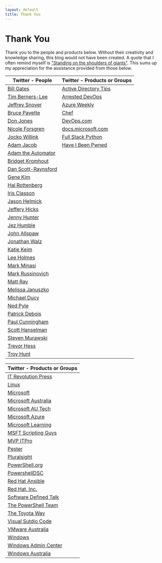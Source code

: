 ```yaml
---
layout: default
title: Thank You
---
```

# Thank You

Thank you to the people and products below. Without their creativity and knowledge sharing, this blog would not have been created. A quote that I often remind myself is ["Standing on the shoulders of giants"](https://en.wikipedia.org/wiki/Standing_on_the_shoulders_of_giants). This sums up my appreciation for the assistance provided from those below.


|Twitter - People|Twitter - Products or Groups|
| --- | --- |
|[Bill Gates](https://twitter.com/BillGates)|[Active Directory Tips](https://twitter.com/ADTipsTricks)|
|[Tim Berners-Lee](https://twitter.com/timberners_lee)|[Arrested DevOps](https://twitter.com/ArrestedDevOps)|
|[Jeffrey Snover](https://twitter.com/jsnover)|[Azure Weekly](https://twitter.com/AzureWeekly)|
|[Bruce Payette](https://twitter.com/BrucePayette)|[Chef](https://twitter.com/chef)|
|[Don Jones](https://twitter.com/concentrateddon)|[DevOps.com](https://twitter.com/devopsdotcom)|
|[Nicole Forsgren](https://twitter.com/nicolefv)|[docs.microsoft.com](https://twitter.com/docsmsft)|
|[Jocko Willink](https://twitter.com/jockowillink)|[Full Stack Python](https://twitter.com/fullstackpython)|
|[Adam Jacob](https://twitter.com/adamhjk)|[Have I Been Pwned](https://twitter.com/haveibeenpwned)|
|[Adam the Automator](https://twitter.com/adbertram)|
|[Bridget Kromhout](https://twitter.com/bridgetkromhout)|
|[Dan Scott-Raynsford](https://twitter.com/dscottraynsford)|
|[Gene Kim](https://twitter.com/RealGeneKim)|
|[Hal Rottenberg](https://twitter.com/halr9000)|
|[Iris Classon](https://twitter.com/IrisClasson)|
|[Jason Helmick](https://twitter.com/theJasonHelmick)|
|[Jeffery Hicks](https://twitter.com/JeffHicks)|
|[Jenny Hunter](https://twitter.com/MsftJenny)|
|[Jez Humble](https://twitter.com/jezhumble)|
|[John Allspaw](https://twitter.com/allspaw)|
|[Jonathan Walz](https://twitter.com/jonwalz)|
|[Katie Keim](https://twitter.com/katiedsc)|
|[Lee Holmes](https://twitter.com/Lee_Holmes)|
|[Mark Minasi](https://twitter.com/mminasi)|
|[Mark Russinovich](https://twitter.com/markrussinovich)|
|[Matt Ray](https://twitter.com/mattray)|
|[Melissa Januszko](https://twitter.com/thedevopsdiva)|
|[Michael Ducy](https://twitter.com/mfdii)|
|[Ned Pyle](https://twitter.com/NerdPyle)|
|[Patrick Debois](https://twitter.com/patrickdebois)|
|[Paul Cunningham](https://twitter.com/PaulCunningham)|
|[Scott Hanselman](https://twitter.com/shanselman)|
|[Steven Murawski](https://twitter.com/StevenMurawski)|
|[Trevor Hess](https://twitter.com/trevorghess)|
|[Troy Hunt](https://twitter.com/troyhunt)|

|Twitter - Products or Groups|
| --- |
|[IT Revolution Press](https://twitter.com/ITRevBooks)|
|[Linux](https://twitter.com/Linux)|
|[Microsoft](https://twitter.com/Microsoft)|
|[Microsoft Australia](https://twitter.com/MicrosoftAU)|
|[Microsoft AU Tech](https://twitter.com/MicrosoftAUTech)|
|[Microsoft Azure](https://twitter.com/Azure)|
|[Microsoft Learning](https://twitter.com/MSLearning)|
|[MSFT Scripting Guys](https://twitter.com/ScriptingGuys)|
|[MVP ITPro](https://twitter.com/mvpitpro)|
|[Pester](https://twitter.com/PSPester)|
|[Pluralsight](https://twitter.com/pluralsight)|
|[PowerShell.org](https://twitter.com/PSHOrg)|
|[PowershellDSC](https://twitter.com/PowershellDSC_)|
|[Red Hat Ansible](https://twitter.com/ansible)|
|[Red Hat, Inc.](https://twitter.com/RedHat)|
|[Software Defined Talk](https://twitter.com/SoftwareDefTalk)|
|[The PowerShell Team](https://twitter.com/PowerShell_Team)|
|[The Toyota Way](https://twitter.com/The_Toyota_Way)|
|[Visual Sutdio Code](https://twitter.com/code)|
|[VMware Australia](https://twitter.com/VMwareAU)|
|[Windows](https://twitter.com/Windows)|
|[Windows Admin Center](https://twitter.com/servermgmt)|
|[Windows Australia](https://twitter.com/WindowsAU)|
